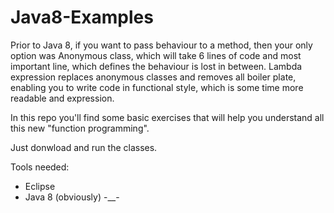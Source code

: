 ﻿# Java8-Examples

Prior to Java 8, if you want to pass behaviour to a method, then your only option was Anonymous class, 
which will take 6 lines of code and most important line, which defines the behaviour is lost in between. 
Lambda expression replaces anonymous classes and removes all boiler plate, enabling you to write code in 
functional style, which is some time more readable and expression.

In this repo you'll find some basic exercises that will help you understand all this new "function programming". 

Just donwload and run the classes. 

Tools needed:
- Eclipse
- Java 8 (obviously) -__-



